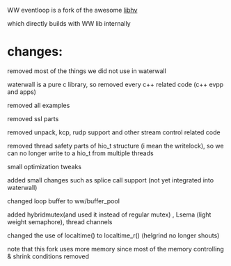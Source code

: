 WW eventloop is a fork of the awesome [libhv](https://github.com/ithewei/libhv)

which directly builds with WW lib internally

# changes:

removed most of the things we did not use in waterwall

waterwall is a pure c library, so removed every c++ related code (c++ evpp and apps)

removed all examples

removed ssl parts

removed unpack, kcp, rudp support and other stream control related code

removed thread safety parts of hio_t structure (i mean the writelock), 
so we can no longer write to a hio_t from multiple threads

small optimization tweaks

added small changes such as splice call support (not yet integrated into waterwall)

changed loop buffer to ww/buffer_pool

added hybridmutex(and used it instead of regular mutex) , Lsema (light weight semaphore), thread channels

changed the use of localtime() to localtime_r() (helgrind no longer shouts)



note that this fork uses more memory since most of the memory controlling & shrink conditions removed


